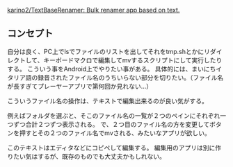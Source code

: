 [karino2/TextBaseRenamer: Bulk renamer app based on text.](https://github.com/karino2/TextBaseRenamer)

## コンセプト

自分は良く、PC上でlsでファイルのリストを出してそれをtmp.shとかにリダイレクトして、キーボードマクロで編集してmvするスクリプトにして実行したりする。
こういう事をAndroid上でやりたい事がある。
具体的には、まいにちイタリア語の録音されたファイル名のうちいらない部分を切りたい。（ファイル名が長すぎてプレーヤーアプリで第何回か見れない…）

こういうファイル名の操作は、テキストで編集出来るのが良い気がする。

例えばフォルダを選ぶと、そこのファイル名の一覧が２つのペインにそれぞれ一つずつ合計２つずつ表示される。
で、２つ目のファイル名の方を変更してボタンを押すとその２つのファイル名でmvされる、みたいなアプリが欲しい。

このテキストはエディタなどにコピペして編集する。
編集用のアプリは別に作りたい気はするが、既存のものでも大丈夫かもしれない。

